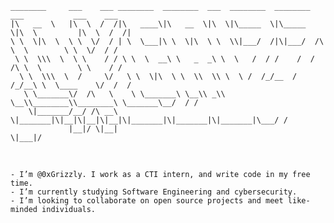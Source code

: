 ```
________     ___    ___ ________  ________  ___  ________  ________  ___           ___    ___ 
|\   __  \   |\  \  /  /|\   ____\|\   __  \|\  \|\_____  \|\_____  \|\  \         |\  \  /  /|
\ \  \|\  \  \ \  \/  / | \  \___|\ \  \|\  \ \  \\|___/  /|\|___/  /\ \  \        \ \  \/  / /
 \ \  \\\  \  \ \    / / \ \  \  __\ \   _  _\ \  \   /  / /    /  / /\ \  \        \ \    / / 
  \ \  \\\  \  /     \/   \ \  \|\  \ \  \\  \\ \  \ /  /_/__  /  /_/__\ \  \____    \/  /  /  
   \ \_______\/  /\   \    \ \_______\ \__\\ _\\ \__\\________\\________\ \_______\__/  / /    
    \|_______/__/ /\ __\    \|_______|\|__|\|__|\|__|\|_______|\|_______|\|_______|\___/ /     
             |__|/ \|__|                                                          \|___|/      
```
 <br />
 
```
- I’m @0xGrizzly. I work as a CTI intern, and write code in my free time.
- I’m currently studying Software Engineering and cybersecurity.
- I’m looking to collaborate on open source projects and meet like-minded individuals. 

```
<br />
<!---
GarrettMcGuire54/GarrettMcGuire54 is a ✨ special ✨ repository because its `README.md` (this file) appears on your GitHub profile.
You can click the Preview link to take a look at your changes.
--->

